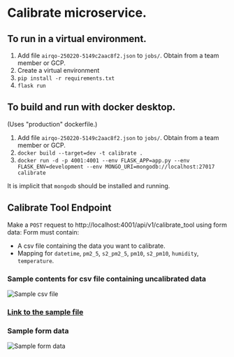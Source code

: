 [//]: #TODO "Need to update ASAP. after models also developed"

# Calibrate microservice.

## To run in a virtual environment.

1. Add file `airqo-250220-5149c2aac8f2.json` to `jobs/`. Obtain from a team member or GCP.
1. Create a virtual environment
1. `pip install -r requirements.txt`
1. `flask run`

## To build and run with docker desktop.

(Uses "production" dockerfile.)

1. Add file `airqo-250220-5149c2aac8f2.json` to `jobs/`. Obtain from a team member or GCP.
1. `docker build --target=dev -t calibrate .`
1. `docker run -d -p 4001:4001 --env FLASK_APP=app.py --env FLASK_ENV=development --env MONGO_URI=mongodb://localhost:27017 calibrate`

It is implicit that `mongodb` should be installed and running.

## Calibrate Tool Endpoint

Make a `POST` request to http://localhost:4001/api/v1/calibrate_tool using form data: Form must contain:

- A csv file containing the data you want to calibrate.
- Mapping for `datetime`, `pm2_5`, `s2_pm2_5`, `pm10`, `s2_pm10`, `humidity`, `temperature`.

### Sample contents for csv file containing uncalibrated data

![Sample csv file](https://storage.googleapis.com/airqo_open_data/uncalibrated_data.png)

### [Link to the sample file](https://storage.googleapis.com/airqo_open_data/uncalibrated_data.csv)

### Sample form data

![Sample form data](https://storage.googleapis.com/airqo_open_data/calibrate_tool_request.png)
